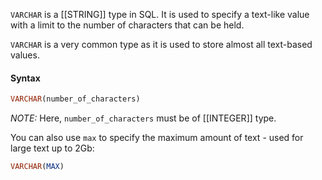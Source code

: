 `VARCHAR` is a [[STRING]] type in SQL. It is used to specify a text-like value with a limit to the number of characters that can be held.

`VARCHAR` is a very common type as it is used to store almost all text-based values.

#### Syntax
```sql
VARCHAR(number_of_characters)
```
*NOTE:* Here, `number_of_characters` must be of [[INTEGER]] type. 

You can also use `max` to specify the maximum amount of text - used for large text up to 2Gb:
```sql
VARCHAR(MAX)
```